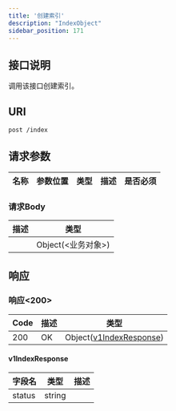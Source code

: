 ```yaml
---
title: '创建索引'
description: "IndexObject"
sidebar_position: 171
---
```

## 接口说明
调用该接口创建索引。

## URI

```
post /index
```

## 请求参数

| 名称 | 参数位置 | 类型 | 描述 |  是否必须 |
| ---- | ---------- | ----------- | ----------- | ----------- |

### 请求Body 
| 描述 | 类型 |
| ----------- | ------ |
|  | Object(<业务对象>) |

## 响应


### 响应<200>
| Code | 描述 | 类型 |
| ---- | ----------- | ------ | 
| 200 | OK | Object([v1IndexResponse](#v1IndexResponse)) |

#### v1IndexResponse

| 字段名 | 类型 | 描述 |
| ---- | ---- | ----------- | 
| status | string |  |







